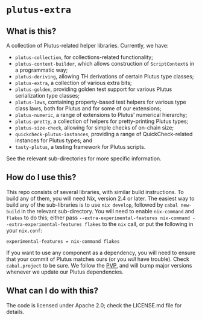 # `plutus-extra`

## What is this?

A collection of Plutus-related helper libraries. Currently, we have:

* `plutus-collection`, for collections-related functionality;
* `plutus-context-builder`, which allows construction of `ScriptContext`s in a
  programmatic way;
* `plutus-deriving`, allowing TH derivations of certain Plutus type classes;
* `plutus-extra`, a collection of various extra bits;
* `plutus-golden`, providing golden test support for various Plutus
  serialization type classes;
* `plutus-laws`, containing property-based test helpers for various type class
  laws, both for Plutus and for some of our extensions;
* `plutus-numeric`, a range of extensions to Plutus' numerical hierarchy;
* `plutus-pretty`, a collection of helpers for pretty-printing Plutus types;
* `plutus-size-check`, allowing for simple checks of on-chain size;
* `quickcheck-plutus-instances`, providing a range of QuickCheck-related
  instances for Plutus types; and
* `tasty-plutus`, a testing framework for Plutus scripts.

See the relevant sub-directories for more specific information.

## How do I use this?

This repo consists of several libraries, with similar build instructions. To
build any of them, you will need Nix, version 2.4 or later. The easiest way to 
build any of the sub-libraries is to use `nix develop`, followed by 
`cabal new-build` in the relevant sub-directory. You will need to enable 
`nix-command` and `flakes` to do this; either pass 
`--extra-experimental-features nix-command --extra-experimental-features flakes`
to the `nix` call, or put the following in your `nix.conf`:

```
experimental-features = nix-command flakes
```

If you want to use any component as a dependency, you will need to ensure that
your commit of Plutus matches ours (or you _will_ have trouble). Check
`cabal.project` to be sure. We follow the [PVP](https://pvp.haskell.org), and
will bump major versions whenever we update our Plutus dependencies.

## What can I do with this?

The code is licensed under Apache 2.0; check the LICENSE.md file for details.
